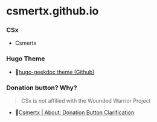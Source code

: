 # csmertx.github.io

### CSx

- Csmertx

### Hugo Theme

- 🔗[hugo-geekdoc theme (Github)](https://github.com/thegeeklab/hugo-geekdoc)

### Donation button? Why?

> CSx is not affilied with the Wounded Warrior Project

- 🔗[Csmertx | About: Donation Button Clarification](https://csmertx.github.io/About/csmertx/#donation-button-clarification)

